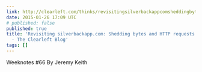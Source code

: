 ```yaml
---
link: http://clearleft.com/thinks/revisitingsilverbackappcomsheddingbytesandhttprequests/
date: 2015-01-26 17:09 UTC
# published: false
published: true
title: 'Revisiting silverbackapp.com: Shedding bytes and HTTP requests | Clear Thinking
  - The Clearleft Blog'
tags: []
---
```


Weeknotes #66 By Jeremy Keith
